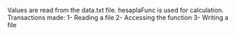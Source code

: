 Values are read from the data.txt file. hesaplaFunc is used for calculation.
Transactions made:
1- Reading a file
2- Accessing the function
3- Writing a file